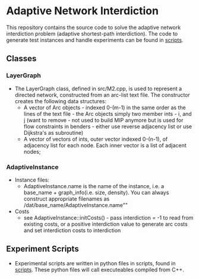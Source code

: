 # Adaptive Network Interdiction

This repository contains the source code to solve the adaptive network interdiction problem (adaptive shortest-path interdiction). The code to generate test instances and handle experiments can be found in [scripts](https://github.com/lucawrabetz/ARSPI/tree/master/scripts).

## Classes

### LayerGraph

* The LayerGraph class, defined in src/M2.cpp, is used to represent a directed network, constructed from an arc-list text file. The constructor creates the following data structures: 
    * A vector of Arc objects - indexed 0-(m-1) in the same order as the lines of the text file - the Arc objects simply two member ints - i, and j (want to remove - not used to build MIP anymore but is used for flow constraints in benders - either use reverse adjacency list or use Dijkstra's as subroutine)
    * A vector of vectors of ints, outer vector indexed 0-(n-1), of adjacency list for each node. Each inner vector is a list of adjacent nodes;

### AdaptiveInstance

* Instance files:
    * AdaptiveInstance.name is the name of the instance, i.e. a base_name + graph_info(i.e. size, density). You can always construct appropriate filenames as /dat/base_name/AdaptiveInstance.name""
* Costs 
    * see AdaptiveInstance::initCosts() - pass interdiction = -1 to read from existing costs, or a positive interdiction value to generate arc costs and set interdiction costs to interdiction

## Experiment Scripts

* Experimental scripts are written in python files in scripts, found in [scripts](https://github.com/lucawrabetz/ARSPI/tree/master/scripts). These python files will call executeables compiled from C++. 
